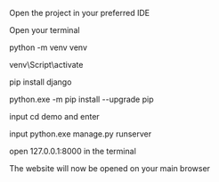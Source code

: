 Open the project in your preferred IDE 

Open your terminal 

python -m venv venv

venv\Script\activate

pip install django

python.exe -m pip install --upgrade pip

input cd demo and enter

input python.exe manage.py runserver

open 127.0.0.1:8000 in the terminal

The website will now be opened on your main browser
